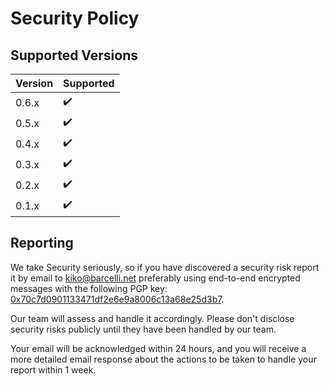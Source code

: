 # Security Policy

## Supported Versions

| Version | Supported          |
| ------- | ------------------ |
| 0.6.x   | :heavy_check_mark: |
| 0.5.x   | :heavy_check_mark: |
| 0.4.x   | :heavy_check_mark: |
| 0.3.x   | :heavy_check_mark: |
| 0.2.x   | :heavy_check_mark: |
| 0.1.x   | :heavy_check_mark: |

## Reporting

We take Security seriously, so if you have discovered a security risk report it by email to [kiko@barcelli.net](mailto:kiko@barcelli.net) preferably using end-to-end encrypted messages with the following PGP key: [0x70c7d0901133471df2e6e9a8006c13a68e25d3b7](https://keyserver.ubuntu.com/pks/lookup?op=get&search=0x70c7d0901133471df2e6e9a8006c13a68e25d3b7).

Our team will assess and handle it accordingly. Please don't disclose security risks publicly until they have been handled by our team.

Your email will be acknowledged within 24 hours, and you will receive a more detailed email response about the actions to be taken to handle your report within 1 week.

